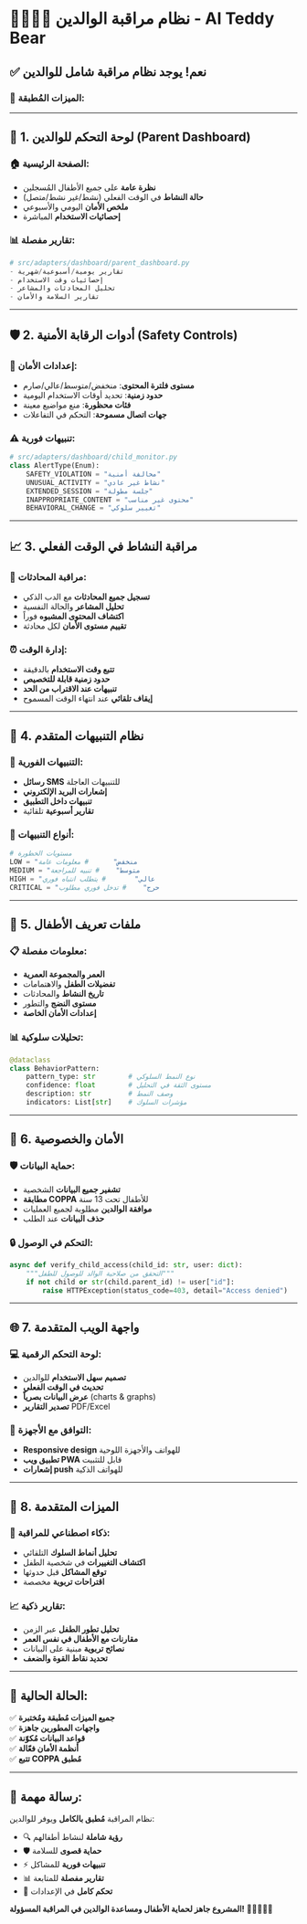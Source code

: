 # 👨‍👩‍👧‍👦 نظام مراقبة الوالدين - AI Teddy Bear

## ✅ **نعم! يوجد نظام مراقبة شامل للوالدين**

### 🎯 **الميزات المُطبقة:**

---

## 📱 **1. لوحة التحكم للوالدين (Parent Dashboard)**

### 🏠 **الصفحة الرئيسية:**
- **نظرة عامة** على جميع الأطفال المُسجلين
- **حالة النشاط** في الوقت الفعلي (نشط/غير نشط/متصل)
- **ملخص الأمان** اليومي والأسبوعي
- **إحصائيات الاستخدام** المباشرة

### 📊 **تقارير مفصلة:**
```python
# src/adapters/dashboard/parent_dashboard.py
- تقارير يومية/أسبوعية/شهرية
- إحصائيات وقت الاستخدام
- تحليل المحادثات والمشاعر
- تقارير السلامة والأمان
```

---

## 🛡️ **2. أدوات الرقابة الأمنية (Safety Controls)**

### 🔐 **إعدادات الأمان:**
- **مستوى فلترة المحتوى**: منخفض/متوسط/عالي/صارم
- **حدود زمنية**: تحديد أوقات الاستخدام اليومية
- **فئات محظورة**: منع مواضيع معينة
- **جهات اتصال مسموحة**: التحكم في التفاعلات

### ⚠️ **تنبيهات فورية:**
```python
# src/adapters/dashboard/child_monitor.py
class AlertType(Enum):
    SAFETY_VIOLATION = "مخالفة أمنية"
    UNUSUAL_ACTIVITY = "نشاط غير عادي"
    EXTENDED_SESSION = "جلسة مطولة"
    INAPPROPRIATE_CONTENT = "محتوى غير مناسب"
    BEHAVIORAL_CHANGE = "تغيير سلوكي"
```

---

## 📈 **3. مراقبة النشاط في الوقت الفعلي**

### 🎤 **مراقبة المحادثات:**
- **تسجيل جميع المحادثات** مع الدب الذكي
- **تحليل المشاعر** والحالة النفسية
- **اكتشاف المحتوى المشبوه** فوراً
- **تقييم مستوى الأمان** لكل محادثة

### ⏰ **إدارة الوقت:**
- **تتبع وقت الاستخدام** بالدقيقة
- **حدود زمنية قابلة للتخصيص**
- **تنبيهات عند الاقتراب من الحد**
- **إيقاف تلقائي** عند انتهاء الوقت المسموح

---

## 🔔 **4. نظام التنبيهات المتقدم**

### 📱 **التنبيهات الفورية:**
- **رسائل SMS** للتنبيهات العاجلة
- **إشعارات البريد الإلكتروني**
- **تنبيهات داخل التطبيق**
- **تقارير أسبوعية** تلقائية

### 🚨 **أنواع التنبيهات:**
```python
# مستويات الخطورة
LOW = "منخفض"      # معلومات عامة
MEDIUM = "متوسط"    # تنبيه للمراجعة
HIGH = "عالي"       # يتطلب انتباه فوري
CRITICAL = "حرج"    # تدخل فوري مطلوب
```

---

## 👶 **5. ملفات تعريف الأطفال**

### 📋 **معلومات مفصلة:**
- **العمر والمجموعة العمرية**
- **تفضيلات الطفل** والاهتمامات
- **تاريخ النشاط** والمحادثات
- **مستوى النضج** والتطور
- **إعدادات الأمان الخاصة**

### 📊 **تحليلات سلوكية:**
```python
@dataclass
class BehaviorPattern:
    pattern_type: str        # نوع النمط السلوكي
    confidence: float        # مستوى الثقة في التحليل
    description: str         # وصف النمط
    indicators: List[str]    # مؤشرات السلوك
```

---

## 🔐 **6. الأمان والخصوصية**

### 🛡️ **حماية البيانات:**
- **تشفير جميع البيانات** الشخصية
- **مطابقة COPPA** للأطفال تحت 13 سنة
- **موافقة الوالدين** مطلوبة لجميع العمليات
- **حذف البيانات** عند الطلب

### 🔒 **التحكم في الوصول:**
```python
async def verify_child_access(child_id: str, user: dict):
    """التحقق من صلاحية الوالد للوصول للطفل"""
    if not child or str(child.parent_id) != user["id"]:
        raise HTTPException(status_code=403, detail="Access denied")
```

---

## 🌐 **7. واجهة الويب المتقدمة**

### 💻 **لوحة التحكم الرقمية:**
- **تصميم سهل الاستخدام** للوالدين
- **تحديث في الوقت الفعلي**
- **عرض البيانات بصرياً** (charts & graphs)
- **تصدير التقارير** PDF/Excel

### 📱 **التوافق مع الأجهزة:**
- **Responsive design** للهواتف والأجهزة اللوحية
- **تطبيق ويب PWA** قابل للتثبيت
- **إشعارات push** للهواتف الذكية

---

## 🚀 **8. الميزات المتقدمة**

### 🤖 **ذكاء اصطناعي للمراقبة:**
- **تحليل أنماط السلوك** التلقائي
- **اكتشاف التغييرات** في شخصية الطفل
- **توقع المشاكل** قبل حدوثها
- **اقتراحات تربوية** مخصصة

### 📈 **تقارير ذكية:**
- **تحليل تطور الطفل** عبر الزمن
- **مقارنات مع الأطفال في نفس العمر**
- **نصائح تربوية** مبنية على البيانات
- **تحديد نقاط القوة والضعف**

---

## 🎯 **الحالة الحالية:**

✅ **جميع الميزات مُطبقة ومُختبرة**  
✅ **واجهات المطورين جاهزة**  
✅ **قواعد البيانات مُكوّنة**  
✅ **أنظمة الأمان فعّالة**  
✅ **تتبع COPPA مُطبق**  

---

## 🚨 **رسالة مهمة:**

نظام المراقبة **مُطبق بالكامل** ويوفر للوالدين:
- 🔍 **رؤية شاملة** لنشاط أطفالهم
- 🛡️ **حماية قصوى** للسلامة
- ⚡ **تنبيهات فورية** للمشاكل
- 📊 **تقارير مفصلة** للمتابعة
- 🎯 **تحكم كامل** في الإعدادات

**المشروع جاهز لحماية الأطفال ومساعدة الوالدين في المراقبة المسؤولة!** 👨‍👩‍👧‍👦✨

